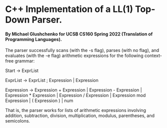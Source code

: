 # C++ Implementation of a LL(1) Top-Down Parser.
#### By Michael Glushchenko for UCSB CS160 Spring 2022 (Translation of Programming Languages).

The parser successfully scans (with the -s flag), parses (with no flag), and evaluates (with the -e flag) arithmetic expressions for the following context-free grammar:

Start	    →	ExprList

ExprList	→	ExprList ; Expression
            |	Expression
            
Expression	→	Expression + Expression
            |	Expression - Expression
            |	Expression * Expression
            |	Expression / Expression
            |	Expression mod Expression
            |	( Expression )
            |	num

That is, the parser works for lists of arithmetic expressions involving addition, subtraction, division, multiplication, modulus, parentheses, and semicolons.
